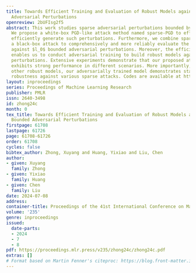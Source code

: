```yaml
---
title: Towards Efficient Training and Evaluation of Robust Models against $l_0$ Bounded
  Adversarial Perturbations
openreview: 2bUFIsg2f5
abstract: This work studies sparse adversarial perturbations bounded by $l_0$ norm.
  We propose a white-box PGD-like attack method named sparse-PGD to effectively and
  efficiently generate such perturbations. Furthermore, we combine sparse-PGD with
  a black-box attack to comprehensively and more reliably evaluate the models’ robustness
  against $l_0$ bounded adversarial perturbations. Moreover, the efficiency of sparse-PGD
  enables us to conduct adversarial training to build robust models against sparse
  perturbations. Extensive experiments demonstrate that our proposed attack algorithm
  exhibits strong performance in different scenarios. More importantly, compared with
  other robust models, our adversarially trained model demonstrates state-of-the-art
  robustness against various sparse attacks. Codes are available at https://github.com/CityU-MLO/sPGD.
layout: inproceedings
series: Proceedings of Machine Learning Research
publisher: PMLR
issn: 2640-3498
id: zhong24c
month: 0
tex_title: Towards Efficient Training and Evaluation of Robust Models against $l_0$
  Bounded Adversarial Perturbations
firstpage: 61708
lastpage: 61726
page: 61708-61726
order: 61708
cycles: false
bibtex_author: Zhong, Xuyang and Huang, Yixiao and Liu, Chen
author:
- given: Xuyang
  family: Zhong
- given: Yixiao
  family: Huang
- given: Chen
  family: Liu
date: 2024-07-08
address:
container-title: Proceedings of the 41st International Conference on Machine Learning
volume: '235'
genre: inproceedings
issued:
  date-parts:
  - 2024
  - 7
  - 8
pdf: https://proceedings.mlr.press/v235/zhong24c/zhong24c.pdf
extras: []
# Format based on Martin Fenner's citeproc: https://blog.front-matter.io/posts/citeproc-yaml-for-bibliographies/
---
```

